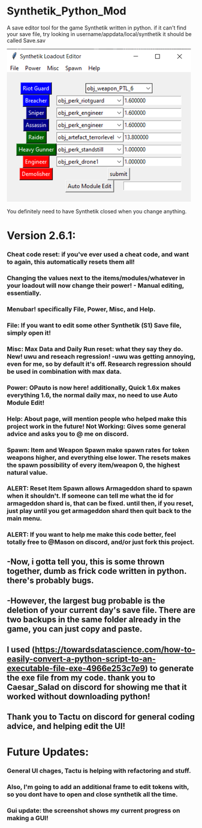 # Synthetik_Python_Mod
A save editor tool for the game Synthetik written in python.
if it can't find your save file, try looking in username/appdata/local/synthetik  it should be called Save.sav

![LoadoutGUI](https://github.com/Builder-roberts/Synthetik_Python_Mod/blob/main/Screenshot%20(4).png?raw=true)

You definitely need to have Synthetik closed when you change anything.

# Version 2.6.1:
### Cheat code reset: if you've ever used a cheat code, and want to again, this automatically resets them all!
### Changing the values next to the items/modules/whatever in your loadout will now change their power! - Manual editing, essentially.
### Menubar! specifically File, Power, Misc, and Help.
### File: If you want to edit some other Synthetik (S1) Save file, simply open it!
### Misc: Max Data and Daily Run reset: what they say they do. New! uwu and reseach regression! -uwu was getting annoying, even for me, so by default it's off. Research regression should be used in combination with max data.
### Power: OPauto is now here! additionally, Quick 1.6x makes everything 1.6, the normal daily max, no need to use Auto Module Edit!
### Help: About page, will mention people who helped make this project work in the future! Not Working: Gives some general advice and asks you to @ me on discord.
### Spawn: Item and Weapon Spawn make spawn rates for token weapons higher, and everything else lower. The resets makes the spawn possibility of every item/weapon 0, the highest natural value.
### ALERT: Reset Item Spawn allows Armageddon shard to spawn when it shouldn't. If someone can tell me what the id for armageddon shard is, that can be fixed. until then, if you reset, just play until you get armageddon shard then quit back to the main menu.
### ALERT: If you want to help me make this code better, feel totally free to @Mason on discord, and/or just fork this project.



## -Now, i gotta tell you, this is some thrown together, dumb as frick code written in python. there's probably bugs.
## -However, the largest bug probable is the deletion of your current day's save file. There are two backups in the same folder already in the game, you can just copy and paste.
## I used (https://towardsdatascience.com/how-to-easily-convert-a-python-script-to-an-executable-file-exe-4966e253c7e9) to generate the exe file from my code. thank you to Caesar_Salad on discord for showing me that it worked without downloading python!
## Thank you to Tactu on discord for general coding advice, and helping edit the UI!

# Future Updates:
### General UI chages, Tactu is helping with refactoring and stuff.
### Also, I'm going to add an additional frame to edit tokens with, so you dont have to open and close synthetik all the time.
### Gui update: the screenshot shows my current progress on making a GUI!
